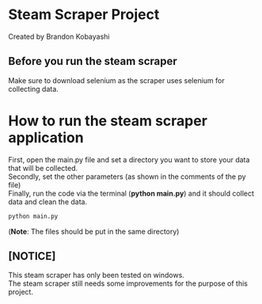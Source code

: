 # Steam Scraper Project
Created by Brandon Kobayashi

## Before you run the steam scraper
Make sure to download selenium as the scraper uses selenium for collecting data.

# How to run the steam scraper application
First, open the main.py file and set a directory you want to store your data that will be collected.\
Secondly, set the other parameters (as shown in the comments of the py file)\
Finally, run the code via the terminal (**python main.py**) and it should collect data and clean the data.

```sh
python main.py
```

(**Note**: The files should be put in the same directory)

## [NOTICE]
This steam scraper has only been tested on windows.\
The steam scraper still needs some improvements for the purpose of this project.

